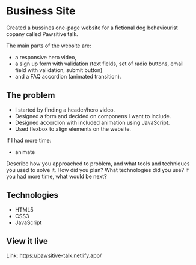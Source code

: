 # Business Site

Created a bussines one-page website for a fictional dog behaviourist copany called Pawsitive talk.

The main parts of the website are:
- a responsive hero video, 
- a sign up form with validation (text fields, set of radio buttons, email field with validation, submit button) 
- and a FAQ accordion (animated transition). 

## The problem

- I started by finding a header/hero video. 
- Designed a form and decided on componens I want to include.
- Designed accordion with included animation using JavaScript.
- Used flexbox to align elements on the website.

If I had more time:
- animate 

Describe how you approached to problem, and what tools and techniques you used to solve it. How did you plan? What technologies did you use? If you had more time, what would be next?

## Technologies
- HTML5
- CSS3
- JavaScript 

## View it live
Link: https://pawsitive-talk.netlify.app/
